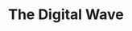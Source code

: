 ---
title: "The Digital Wave"
url: /karachi/the-digital-wave-naveed-acrade-federal-b-area-block-9-yaseenabad/
shop: travel agency
---